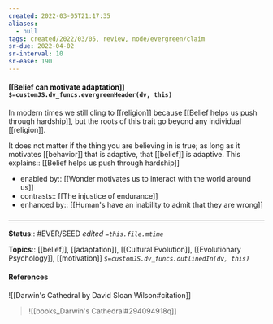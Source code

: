```yaml
---
created: 2022-03-05T21:17:35 
aliases:
  - null
tags: created/2022/03/05, review, node/evergreen/claim
sr-due: 2022-04-02
sr-interval: 10
sr-ease: 190
---
```


#### [[Belief can motivate adaptation]] `$=customJS.dv_funcs.evergreenHeader(dv, this)`

In modern times we still cling to [[religion]] because [[Belief helps us push through hardship]], but the roots of this trait go beyond any individual [[religion]]. 

It does not matter if the thing you are believing in is true; as long as it motivates [[behavior]] that is adaptive,
that [[belief]] is adaptive.
This 
explains:: [[Belief helps us push through hardship]]

- enabled by:: [[Wonder motivates us to interact with the world around us]]
- contrasts:: [[The injustice of endurance]]
- enhanced by:: [[Human's have an inability to admit that they are wrong]]

### <hr class="footnote"/>

**Status**:: #EVER/SEED 
*edited `=this.file.mtime`*

**Topics**:: [[belief]], [[adaptation]], [[Cultural Evolution]], [[Evolutionary Psychology]], [[motivation]]
*`$=customJS.dv_funcs.outlinedIn(dv, this)`*

#### References

![[Darwin's Cathedral by David Sloan Wilson#citation]]

> ![[books_Darwin's Cathedral#294094918q]]
